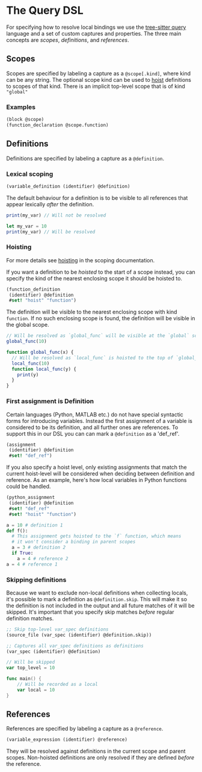 # The Query DSL

For specifying how to resolve local bindings we use the [tree-sitter query] language and a set of custom captures and properties.
The three main concepts are _scopes_, _definitions_, and _references_.

## Scopes

Scopes are specified by labeling a capture as a `@scope[.kind]`, where kind can be any string.
The optional scope kind can be used to [hoist][hoisting] definitions to scopes of that kind.
There is an implicit top-level scope that is of kind `"global"`

### Examples

```scm
(block @scope)
(function_declaration @scope.function)
```

## Definitions

Definitions are specified by labeling a capture as a `@definition`.

### Lexical scoping

```scm
(variable_definition (identifier) @definition)
```

The default behaviour for a definition is to be visible to all references that appear lexically _after_ the definition.

```js
print(my_var) // Will not be resolved

let my_var = 10
print(my_var) // Will be resolved
```

### Hoisting

For more details see [hoisting] in the scoping documentation.

If you want a definition to be _hoisted_ to the start of a scope instead, you can specify the kind of the nearest enclosing scope it should be hoisted to.

```scm
(function_definition
 (identifier) @definition
 #set! "hoist" "function")
```

The definition will be visible to the nearest enclosing scope with kind `function`.
If no such enclosing scope is found, the definition will be visible in the global scope.

```js
// Will be resolved as `global_func` will be visible at the `global` scope
global_func(10)

function global_func(x) {
  // Will be resolved as `local_func` is hoisted to the top of `global_func`'s scope
  local_func(10)
  function local_func(y) {
    print(y)
  }
}
```

### First assignment is Definition

Certain languages (Python, MATLAB etc.) do not have special syntactic forms for introducing variables.
Instead the first assignment of a variable is considered to be its definition, and all further ones are references.
To support this in our DSL you can can mark a `@definition` as a 'def_ref'.

```scm
(assignment
 (identifier) @definition
 #set! "def_ref")
```

If you also specify a hoist level, only existing assignments that match the current hoist-level will be considered when deciding between definition and reference.
As an example, here's how local variables in Python functions could be handled.

```scm
(python_assignment
 (identifier) @definition
 #set! "def_ref"
 #set! "hoist" "function")
```

```python
a = 10 # definition 1
def f():
  # This assignment gets hoisted to the `f` function, which means
  # it won't consider a binding in parent scopes
  a = 3 # definition 2
  if True:
    a = 4 # reference 2
a = 4 # reference 1
```

### Skipping definitions

Because we want to exclude non-local definitions when collecting locals, it's possible to mark a definition as `@definition.skip`.
This will make it so the definition is not included in the output and all future matches of it will be skipped.
It's important that you specify skip matches _before_ regular definition matches.

```scm
;; Skip top-level var_spec definitions
(source_file (var_spec (identifier) @definition.skip))

;; Captures all var_spec definitions as definitions
(var_spec (identifier) @definition)
```

```go
// Will be skipped
var top_level = 10

func main() {
    // Will be recorded as a local
    var local = 10
}
```

## References

References are specified by labeling a capture as a `@reference`.

```scm
(variable_expression (identifier) @reference)
```

They will be resolved against definitions in the current scope and parent scopes.
Non-hoisted definitions are only resolved if they are defined _before_ the reference.

[hoisting]: ./locals-scoping.md#hoisting
[tree-sitter query]: https://tree-sitter.github.io/tree-sitter/using-parsers#pattern-matching-with-queries

